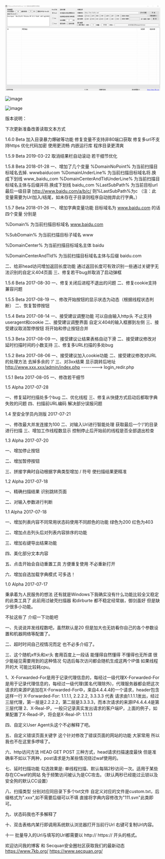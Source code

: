 ![image](https://github.com/7kbstorm/7kbscan-WebPathBrute/blob/master/1.60.png?raw=true)

![image](https://github.com/7kbstorm/7kbscan-WebPathBrute/blob/master/1.png?raw=true)

![image](https://github.com/7kbstorm/7kbscan-WebPathBrute/blob/master/2.png?raw=true)





版本说明：

下次更新准备改善读取文本方式

1.6.0 Beta
加入目录暴力爆破等功能
修复变量不支持非80端口获取
修复多url不支持https
优化代码加密 使用更流畅
内嵌运行库 程序目录更清爽


1.5.9 Beta 2019-03-22
取消结果栏自动滚动
若干细节优化

1.5.8 Beta 2018-01-28
一、增加了几个变量
%DomainNoPoint%        为当前扫描目标域名去掉.   wwwbaiducom
%DomainUnderLine%       为当前扫描目标域名将.换成下划线  www_baidu_com
%DomainCenterAndTldUnderLine% 为当前扫描目标域名主体与后缀并将.换成下划线 baidu_com
%LastSubPath% 为当前目标url最后一级目录   http://www.baidu.com/a/b/c/ 则%LastSubPath%为c （注：此变量需要为Url加入/结尾，如未存在子目录则程序自动抛弃此行字典。）

1.5.7 Beta 2018-01-26
一、增加字典变量功能
目标域名为 www.baidu.com 的话
 四个变量
分别是 

%Domain%             为当前扫描目标域名     www.baidu.com 

%SubDomain%           为当前扫描目标子域名    www

%DomainCenter%         为当前扫描目标域名主体   baidu

%DomainCenterAndTld%    为当前扫描目标域名主体与后缀  baidu.com

二、给非head访问增加返回长度功能 通过返回长度可有效识别一些通过关键字无法识别的自定义404页面
三、修复若干bug并取消了启动弹框

1.5.6 Beta 2017-08-30
一、修复关闭后进程不退出的问题
二、修复cookie支持兼容问题


1.5.5 Beta 2017-08-19
一、修改开始按钮的显示状态为动态（根据线程状态判断）
二、恢复暂停按钮

1.5.4 Beta 2017-08-14
一、接受建议调整功能 可以自由输入http头 不止支持useragent和cookie
二、接受建议调整界面 自定义404的输入框挪到左侧
三、接受建议取消暂停按钮 将开始和停止按钮合并

1.5.3 Beta 2017-08-09
一、接受建议让结果表格自动下滑
二、接受建议修改对延时扫描时间的小数支持
三、修复多URL扫描的多处bug


1.5.2 Beta 2017-08-06
一、接受建议加入cookie功能
二、接受建议修改对URL的处理方法 去掉多余的 ‘/’
三、对3xx结果 显示跳转后地址 http://www.xxx.xxx/admin/index.php  --------> login_redir.php

1.5.1 Beta 2017-08-05
一、修改若干细节

1.5 Alpha 2017-07-28

一、修复延时扫描处多个bug
二、优化线程
三、修复从快捷方式启动后都取字典失败的问题
四、扫描前URL编码 解决部分误报问题

1.4 至安全学员内测版 2017-07-21

一、修改最大并发连接为100
二、对输入Url进行智能处理 获取最后一个‘/’的目录进行扫描
三、增加工作线程数显示 控制停止后开始前的线程是否全部退出检查

1.3 Alpha 2017-07-20

一、增加停止按钮

二、增加暂停按钮

三、拼接字典时自动根据字典类型增加 / 符号 使扫描结果更精准

1.2 Alpha 2017-07-18

一、精确扫描结果 识别跳转页面

二、对输入参数进行判断

1.1 Alpha 2017-07-18

一、增加列表内容不同常用状态码使用不同颜色的功能 绿色为200 红色为403

二、增加点击列头后对列表内容排序的功能

三、增加右键导出结果功能

四、美化部分文本内容

五、点击开始会自动重置工具 方便重复使用 不必重新打开

六、增加自选加载字典模式 可多选！

1.0 Alpha 2017-07-17

秉承着为人民服务的想法 还有就是Windows下我确实没有什么功能比较全又稳定的此类工具了 此前用过破壳扫描器 和dirburte 都不稳定经常崩，御剑虽好 但是缺少很多小功能。

不扯这些了 介绍一下功能吧

一、先说说并发线程数吧，虽然默认是20 但是加大也无妨看你自己的各个参数设置和机器网络等配置了。

二、超时时间自己视情况而定 也不必多介绍了。

三、这个随机xff头和xr头 套用百度上一段话 能懂得自然懂得 不懂得也无所谓 很少能碰见需要用到的这种情况 勾选后每次访问都会随机生成这两个IP值 如果线程开的大 可能比较耗cpu。

1、X-Forwarded-For是用于记录代理信息的，每经过一级代理X-Forwarded-For是用于记录代理信息的，每经过一级代理(匿名代理除外)，代理服务器都会把这次请求的来源IP追加在X-Forwarded-For中，来自4.4.4.4的一个请求，header包含这样一行 X-Forwarded-For: 1.1.1.1, 2.2.2.2, 3.3.3.3 代表 请求由1.1.1.1发出，经过三层代理，第一层是2.2.2.2，第二层是3.3.3.3，而本次请求的来源IP4.4.4.4是第三层代理
2、X-Real-IP，一般只记录真实发出请求的客户端IP，上面的例子，如果配置了X-Read-IP，将会是X-Real-IP: 1.1.1.1

四、自定义User Agent头这个不必解释了吧。

五、自定义错误页面关键字 这个针对修改了错误页面的网站的功能 大家常用 所以我也不在这里多啰嗦了。

六、http访问方法 HEAD GET POST 三种方式，head请求扫描速度最快 但是准确率不如以下两种，post请求是为某些情况绕过waf使用的。

七、延时扫描功能 勾选效果是: 单线程扫描、默认每隔2秒访问一次。适用于某些存在CCwaf的网站 免于频繁访问被认为是CC攻击。（默认两秒已经能过云锁以及安全狗的默认CC设置）

八、扫描类型 分别对应同目录下多个txt文件 自定义对应的文件是custom.txt，后缀格式为".xxx",如不需要后缀可以不填 直接将字典内容修改为"111.svn"此类即可。

九、状态码我也不多解释了

十、双击表格内某行即调用系统默认浏览器打开当前行Url 右键可复制Url内容。

十一 批量导入的Url与填写的Url都需要以 http:// https:// 开头的格式。


欢迎访问我的博客 和 Secquan安全圈社区获取我们的最新动态
https://www.7kb.org/ https://www.secquan.org/
